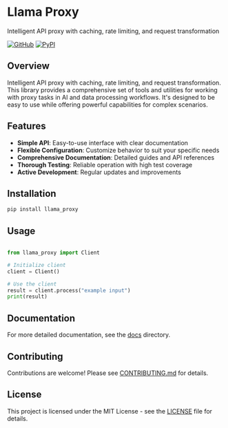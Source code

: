 # Llama Proxy

Intelligent API proxy with caching, rate limiting, and request transformation

[![GitHub](https://img.shields.io/github/license/llamasearchai/llama-proxy)](https://github.com/llamasearchai/llama-proxy/blob/main/LICENSE)
[![PyPI](https://img.shields.io/pypi/v/llama_proxy.svg)](https://pypi.org/project/llama_proxy/)

## Overview


Intelligent API proxy with caching, rate limiting, and request transformation. This library provides a comprehensive set of tools and utilities for
working with proxy tasks in AI and data processing workflows.
It's designed to be easy to use while offering powerful capabilities for complex scenarios.


## Features


- **Simple API**: Easy-to-use interface with clear documentation
- **Flexible Configuration**: Customize behavior to suit your specific needs
- **Comprehensive Documentation**: Detailed guides and API references
- **Thorough Testing**: Reliable operation with high test coverage
- **Active Development**: Regular updates and improvements


## Installation

```bash
pip install llama_proxy
```

## Usage

```python

from llama_proxy import Client

# Initialize client
client = Client()

# Use the client
result = client.process("example input")
print(result)

```

## Documentation

For more detailed documentation, see the [docs](docs/) directory.

## Contributing

Contributions are welcome! Please see [CONTRIBUTING.md](CONTRIBUTING.md) for details.

## License

This project is licensed under the MIT License - see the [LICENSE](LICENSE) file for details.

